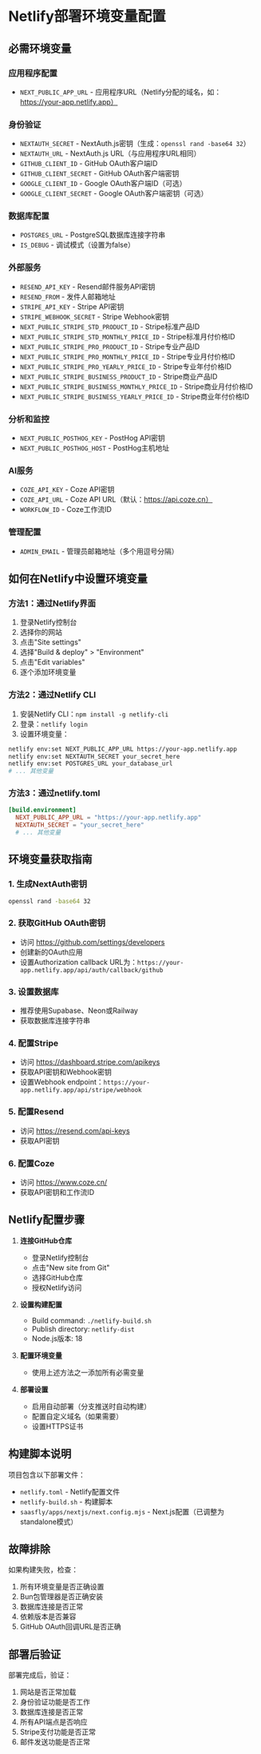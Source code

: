 # Netlify部署环境变量配置

## 必需环境变量

### 应用程序配置
- `NEXT_PUBLIC_APP_URL` - 应用程序URL（Netlify分配的域名，如：https://your-app.netlify.app）

### 身份验证
- `NEXTAUTH_SECRET` - NextAuth.js密钥（生成：`openssl rand -base64 32`）
- `NEXTAUTH_URL` - NextAuth.js URL（与应用程序URL相同）
- `GITHUB_CLIENT_ID` - GitHub OAuth客户端ID
- `GITHUB_CLIENT_SECRET` - GitHub OAuth客户端密钥
- `GOOGLE_CLIENT_ID` - Google OAuth客户端ID（可选）
- `GOOGLE_CLIENT_SECRET` - Google OAuth客户端密钥（可选）

### 数据库配置
- `POSTGRES_URL` - PostgreSQL数据库连接字符串
- `IS_DEBUG` - 调试模式（设置为false）

### 外部服务
- `RESEND_API_KEY` - Resend邮件服务API密钥
- `RESEND_FROM` - 发件人邮箱地址
- `STRIPE_API_KEY` - Stripe API密钥
- `STRIPE_WEBHOOK_SECRET` - Stripe Webhook密钥
- `NEXT_PUBLIC_STRIPE_STD_PRODUCT_ID` - Stripe标准产品ID
- `NEXT_PUBLIC_STRIPE_STD_MONTHLY_PRICE_ID` - Stripe标准月付价格ID
- `NEXT_PUBLIC_STRIPE_PRO_PRODUCT_ID` - Stripe专业产品ID
- `NEXT_PUBLIC_STRIPE_PRO_MONTHLY_PRICE_ID` - Stripe专业月付价格ID
- `NEXT_PUBLIC_STRIPE_PRO_YEARLY_PRICE_ID` - Stripe专业年付价格ID
- `NEXT_PUBLIC_STRIPE_BUSINESS_PRODUCT_ID` - Stripe商业产品ID
- `NEXT_PUBLIC_STRIPE_BUSINESS_MONTHLY_PRICE_ID` - Stripe商业月付价格ID
- `NEXT_PUBLIC_STRIPE_BUSINESS_YEARLY_PRICE_ID` - Stripe商业年付价格ID

### 分析和监控
- `NEXT_PUBLIC_POSTHOG_KEY` - PostHog API密钥
- `NEXT_PUBLIC_POSTHOG_HOST` - PostHog主机地址

### AI服务
- `COZE_API_KEY` - Coze API密钥
- `COZE_API_URL` - Coze API URL（默认：https://api.coze.cn）
- `WORKFLOW_ID` - Coze工作流ID

### 管理配置
- `ADMIN_EMAIL` - 管理员邮箱地址（多个用逗号分隔）

## 如何在Netlify中设置环境变量

### 方法1：通过Netlify界面
1. 登录Netlify控制台
2. 选择你的网站
3. 点击"Site settings"
4. 选择"Build & deploy" > "Environment"
5. 点击"Edit variables"
6. 逐个添加环境变量

### 方法2：通过Netlify CLI
1. 安装Netlify CLI：`npm install -g netlify-cli`
2. 登录：`netlify login`
3. 设置环境变量：
```bash
netlify env:set NEXT_PUBLIC_APP_URL https://your-app.netlify.app
netlify env:set NEXTAUTH_SECRET your_secret_here
netlify env:set POSTGRES_URL your_database_url
# ... 其他变量
```

### 方法3：通过netlify.toml
```toml
[build.environment]
  NEXT_PUBLIC_APP_URL = "https://your-app.netlify.app"
  NEXTAUTH_SECRET = "your_secret_here"
  # ... 其他变量
```

## 环境变量获取指南

### 1. 生成NextAuth密钥
```bash
openssl rand -base64 32
```

### 2. 获取GitHub OAuth密钥
- 访问 https://github.com/settings/developers
- 创建新的OAuth应用
- 设置Authorization callback URL为：`https://your-app.netlify.app/api/auth/callback/github`

### 3. 设置数据库
- 推荐使用Supabase、Neon或Railway
- 获取数据库连接字符串

### 4. 配置Stripe
- 访问 https://dashboard.stripe.com/apikeys
- 获取API密钥和Webhook密钥
- 设置Webhook endpoint：`https://your-app.netlify.app/api/stripe/webhook`

### 5. 配置Resend
- 访问 https://resend.com/api-keys
- 获取API密钥

### 6. 配置Coze
- 访问 https://www.coze.cn/
- 获取API密钥和工作流ID

## Netlify配置步骤

1. **连接GitHub仓库**
   - 登录Netlify控制台
   - 点击"New site from Git"
   - 选择GitHub仓库
   - 授权Netlify访问

2. **设置构建配置**
   - Build command: `./netlify-build.sh`
   - Publish directory: `netlify-dist`
   - Node.js版本: 18

3. **配置环境变量**
   - 使用上述方法之一添加所有必需变量

4. **部署设置**
   - 启用自动部署（分支推送时自动构建）
   - 配置自定义域名（如果需要）
   - 设置HTTPS证书

## 构建脚本说明

项目包含以下部署文件：
- `netlify.toml` - Netlify配置文件
- `netlify-build.sh` - 构建脚本
- `saasfly/apps/nextjs/next.config.mjs` - Next.js配置（已调整为standalone模式）

## 故障排除

如果构建失败，检查：
1. 所有环境变量是否正确设置
2. Bun包管理器是否正确安装
3. 数据库连接是否正常
4. 依赖版本是否兼容
5. GitHub OAuth回调URL是否正确

## 部署后验证

部署完成后，验证：
1. 网站是否正常加载
2. 身份验证功能是否工作
3. 数据库连接是否正常
4. 所有API端点是否响应
5. Stripe支付功能是否正常
6. 邮件发送功能是否正常